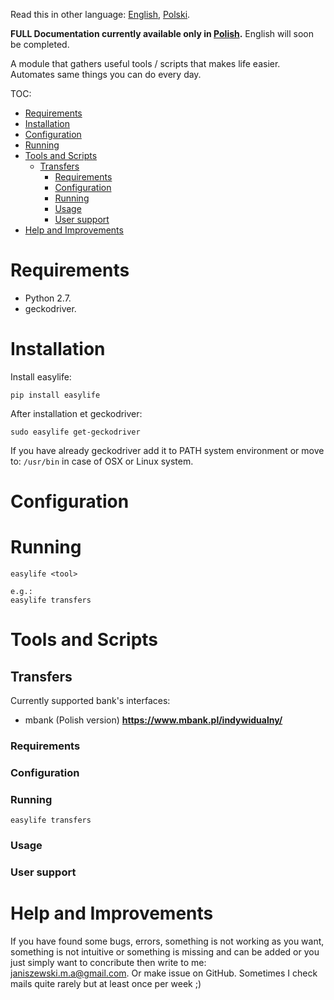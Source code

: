 Read this in other language: [English](README.md), [Polski](README.pl.md).

**FULL Documentation currently available only in [Polish](README.pl.md).** English will soon be completed.

A module that gathers useful tools / scripts that makes life easier. Automates same things you can do every day.

TOC:

- [Requirements](#requirements)
- [Installation](#installation)
- [Configuration](#configuration)
- [Running](#running)
- [Tools and Scripts](#tools-and-scripts)
    - [Transfers](#transfers)
        - [Requirements](#requirements)
        - [Configuration](#configuration)
        - [Running](#running)
        - [Usage](#usage)
        - [User support](#user-support)
- [Help and Improvements](#help-and-improvements)
    
# Requirements

- Python 2.7.
- geckodriver.

# Installation

Install easylife:
```
pip install easylife
```

After installation et geckodriver:
```
sudo easylife get-geckodriver
```

If you have already geckodriver add it to PATH system environment or move to:
`/usr/bin` in case of OSX or Linux system.

# Configuration

# Running

```
easylife <tool>

e.g.:
easylife transfers
```

# Tools and Scripts

## Transfers

Currently supported bank's interfaces:
- mbank \(Polish version\) **https://www.mbank.pl/indywidualny/**

### Requirements

### Configuration

### Running

```
easylife transfers
```

### Usage

### User support

# Help and Improvements

If you have found some bugs, errors, something is not working as you want, something is not intuitive or something is missing and can be added or you just simply want to concribute then write to me: janiszewski.m.a@gmail.com.
Or make issue on GitHub.
Sometimes I check mails quite rarely but at least once per week ;)
